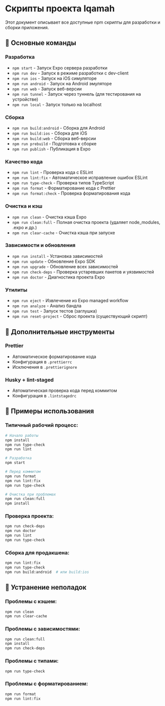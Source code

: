 # Скрипты проекта Iqamah

Этот документ описывает все доступные npm скрипты для разработки и сборки приложения.

## 🚀 Основные команды

### Разработка
- `npm start` - Запуск Expo сервера разработки
- `npm run dev` - Запуск в режиме разработки с dev-client
- `npm run ios` - Запуск на iOS симуляторе
- `npm run android` - Запуск на Android эмуляторе
- `npm run web` - Запуск веб-версии
- `npm run tunnel` - Запуск через туннель (для тестирования на устройстве)
- `npm run local` - Запуск только на localhost

### Сборка
- `npm run build:android` - Сборка для Android
- `npm run build:ios` - Сборка для iOS
- `npm run build:web` - Сборка веб-версии
- `npm run prebuild` - Подготовка к сборке
- `npm run publish` - Публикация в Expo

### Качество кода
- `npm run lint` - Проверка кода с ESLint
- `npm run lint:fix` - Автоматическое исправление ошибок ESLint
- `npm run type-check` - Проверка типов TypeScript
- `npm run format` - Форматирование кода с Prettier
- `npm run format:check` - Проверка форматирования кода

### Очистка и кэш
- `npm run clean` - Очистка кэша Expo
- `npm run clean:full` - Полная очистка проекта (удаляет node_modules, .expo и др.)
- `npm run clear-cache` - Очистка кэша при запуске

### Зависимости и обновления
- `npm run install` - Установка зависимостей
- `npm run update` - Обновление Expo SDK
- `npm run upgrade` - Обновление всех зависимостей
- `npm run check-deps` - Проверка устаревших пакетов и уязвимостей
- `npm run doctor` - Диагностика проекта Expo

### Утилиты
- `npm run eject` - Извлечение из Expo managed workflow
- `npm run analyze` - Анализ бандла
- `npm run test` - Запуск тестов (заглушка)
- `npm run reset-project` - Сброс проекта (существующий скрипт)

## 🔧 Дополнительные инструменты

### Prettier
- Автоматическое форматирование кода
- Конфигурация в `.prettierrc`
- Исключения в `.prettierignore`

### Husky + lint-staged
- Автоматическая проверка кода перед коммитом
- Конфигурация в `.lintstagedrc`

## 📝 Примеры использования

### Типичный рабочий процесс:
```bash
# Начало работы
npm install
npm run type-check
npm run lint

# Разработка
npm start

# Перед коммитом
npm run format
npm run lint:fix
npm run type-check

# Очистка при проблемах
npm run clean:full
npm install
```

### Проверка проекта:
```bash
npm run check-deps
npm run doctor
npm run lint
npm run type-check
```

### Сборка для продакшена:
```bash
npm run lint:fix
npm run type-check
npm run build:android  # или build:ios
```

## 🚨 Устранение неполадок

### Проблемы с кэшем:
```bash
npm run clean
npm run clear-cache
```

### Проблемы с зависимостями:
```bash
npm run clean:full
npm install
npm run check-deps
```

### Проблемы с типами:
```bash
npm run type-check
```

### Проблемы с форматированием:
```bash
npm run format
npm run lint:fix
``` 